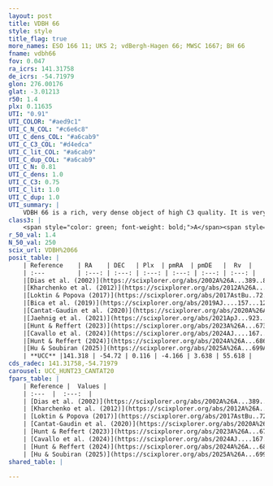 ```yaml
---
layout: post
title: VDBH 66
style: style
title_flag: true
more_names: ESO 166 11; UKS 2; vdBergh-Hagen 66; MWSC 1667; BH 66
fname: vdbh66
fov: 0.047
ra_icrs: 141.31758
de_icrs: -54.71979
glon: 276.00176
glat: -3.01213
r50: 1.4
plx: 0.11635
UTI: "0.91"
UTI_COLOR: "#aed9c1"
UTI_C_N_COL: "#c6e6c8"
UTI_C_dens_COL: "#a6cab9"
UTI_C_C3_COL: "#d4edca"
UTI_C_lit_COL: "#a6cab9"
UTI_C_dup_COL: "#a6cab9"
UTI_C_N: 0.81
UTI_C_dens: 1.0
UTI_C_C3: 0.75
UTI_C_lit: 1.0
UTI_C_dup: 1.0
UTI_summary: |
    VDBH 66 is a rich, very dense object of high C3 quality. It is very well-studied in the literature.
class3: |
    <span style="color: green; font-weight: bold;">A</span><span style="color: #FFC300; font-weight: bold;">B</span>
r_50_val: 1.4
N_50_val: 250
scix_url: VDBH%2066
posit_table: |
    | Reference    | RA    | DEC   | Plx  | pmRA  | pmDE   |  Rv  |
    | :---         | :---: | :---: | :---: | :---: | :---: | :---: |
    |[Dias et al. (2002)](https://scixplorer.org/abs/2002A%26A...389..871D) | 141.325 | -54.717 | -- | -0.82 | -0.1 | -- |
    |[Kharchenko et al. (2012)](https://scixplorer.org/abs/2012A%26A...543A.156K) | 141.338 | -54.725 | -- | -5.56 | 4.19 | -- |
    |[Loktin & Popova (2017)](https://scixplorer.org/abs/2017AstBu..72..257L) | 141.33 | -54.716 | -- | -0.82 | -0.1 | -- |
    |[Bica et al. (2019)](https://scixplorer.org/abs/2019AJ....157...12B) | 141.329 | -54.71 | -- | -- | -- | -- |
    |[Cantat-Gaudin et al. (2020)](https://scixplorer.org/abs/2020A%26A...640A...1C) | 141.314 | -54.719 | 0.097 | -4.157 | 3.599 | -- |
    |[Jaehnig et al. (2021)](https://scixplorer.org/abs/2021ApJ...923..129J) | 141.319 | -54.717 | 0.127 | -4.178 | 3.608 | -- |
    |[Hunt & Reffert (2023)](https://scixplorer.org/abs/2023A%26A...673A.114H) | 141.317 | -54.719 | 0.123 | -4.136 | 3.61 | 58.9 |
    |[Cavallo et al. (2024)](https://scixplorer.org/abs/2024AJ....167...12C) | 141.332 | -54.726 | 0.119 | -- | -- | -- |
    |[Hunt & Reffert (2024)](https://scixplorer.org/abs/2024A%26A...686A..42H) | 141.317 | -54.719 | 0.123 | -4.136 | 3.61 | 58.9 |
    |[Hu & Soubiran (2025)](https://scixplorer.org/abs/2025A%26A...699A.246H) | 141.332 | -54.726 | -- | -- | -- | -- |
    | **UCC** |141.318 | -54.72 | 0.116 | -4.166 | 3.638 | 55.618 | 
cds_radec: 141.31758,-54.71979
carousel: UCC_HUNT23_CANTAT20
fpars_table: |
    | Reference |  Values |
    | :---  |  :---:  |
    | [Dias et al. (2002)](https://scixplorer.org/abs/2002A%26A...389..871D) | `E(B-V)=0.4, Dist=7000.0, Age=8.9` |
    | [Kharchenko et al. (2012)](https://scixplorer.org/abs/2012A%26A...543A.156K) | `e_bv=0.729, distance=5664, log_age=8.87` |
    | [Loktin & Popova (2017)](https://scixplorer.org/abs/2017AstBu..72..257L) | `E(B-V)=0.31, Dmod=11.77, logt=8.67` |
    | [Cantat-Gaudin et al. (2020)](https://scixplorer.org/abs/2020A%26A...640A...1C) | `AVNN=1.38, DMNN=14, AgeNN=8.86` |
    | [Hunt & Reffert (2023)](https://scixplorer.org/abs/2023A%26A...673A.114H) | `AV50=1.972, diffAV50=2.494, MOD50=14.174, logAge50=8.437` |
    | [Cavallo et al. (2024)](https://scixplorer.org/abs/2024AJ....167...12C) | `AV50=1.78, dMod50=13.34, logAge50=8.93, [Fe/H]50=-0.21` |
    | [Hunt & Reffert (2024)](https://scixplorer.org/abs/2024A%26A...686A..42H) | `MassJ=3691.58` |
    | [Hu & Soubiran (2025)](https://scixplorer.org/abs/2025A%26A...699A.246H) | `MA22=-0.27, MA23f=-0.5, MA23g=-0.28, MZ23=-0.5, MK24=-0.33, MF24=-0.32` |
shared_table: |
    
---
```

